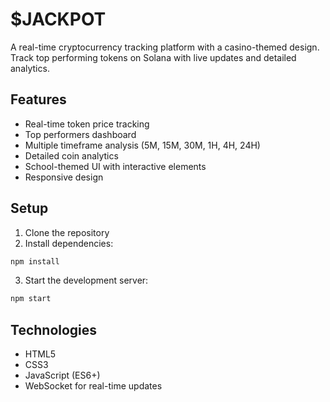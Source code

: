 # $JACKPOT

A real-time cryptocurrency tracking platform with a casino-themed design. Track top performing tokens on Solana with live updates and detailed analytics.

## Features

- Real-time token price tracking
- Top performers dashboard
- Multiple timeframe analysis (5M, 15M, 30M, 1H, 4H, 24H)
- Detailed coin analytics
- School-themed UI with interactive elements
- Responsive design

## Setup

1. Clone the repository
2. Install dependencies:
```bash
npm install
```
3. Start the development server:
```bash
npm start
```

## Technologies

- HTML5
- CSS3
- JavaScript (ES6+)
- WebSocket for real-time updates 